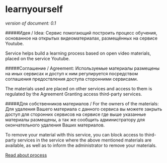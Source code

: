 # learnyourself

*version of document: 0.1*

#####Идея / Idea:
Сервис помогающий построить процесс обучения, основанное на открытых видеоматериалах, размещённых на сервисе Youtube.

Service helps build a learning process based on open video materials, placed on the service Youtube.

#####Соглашение / Agreement:
Используемые материалы размещены на иных сервисах и доступ к ним регулируется посредством соглашения предоствления доступа сторонними сервисами.

The materials used are placed on other services and access to them is regulated by the Agreement Granting access third-party services.

#####Для собственников материалов / For the owners of the materials:
Для удаления Вашего материала с данного сервиса вы можете закрыть доступ для сторонних сервисов на сервисе где выше указанные материалы размещены, а так же сообщить администратору для окончательного удаления Ваших материалов.

To remove your material with this service, you can block access to third-party services in the service where the above mentioned materials are available, as well as to inform the administrator to remove your materials.

[Read about process](https://github.com/dimaspirit/learnyourself/wiki/Process)
